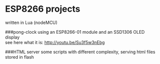 # ESP8266 projects
written in Lua (nodeMCU)

###pong-clock
using an ESP8266-01 module and an SSD1306 OLED display</br>
see here what it is: http://youtu.be/Su3f5w3nEbg

###HTML server
some scripts with different complexity, serving html files stored in flash

